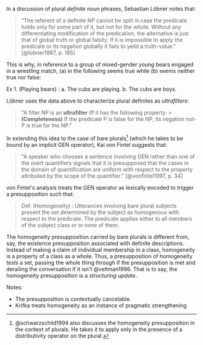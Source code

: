 In a discussion of plural *definite* noun phrases, Sebastian Lo&#x0308;bner notes that:

> "The referent of a definite NP cannot be split in case the predicate holds only for some part of it, but not for the whole. Without any differentiating modification of the predication, the alternative is just that of global truth or global falsity. If it is impossible to apply the predicate or its negation globally it fails to yeild a truth-value." [@lobner1987, p. 185]

This is why, in reference to a group of mixed-gender young bears engaged in a wrestling match, (a) in the following seems true while (b) seems neither true nor false:

Ex 1. (Playing bears)
: a. The cubs are playing.
  b. The cubs are boys.

Lo&#x0308;bner uses the data above to characterize plural definites as *ultrafilters*:

> "A filter NP is an **ultrafilter** iff it has the following property:
    > **(Completeness)** If the predicate P is false for the NP, its negation not-P is true for the NP." 

In extending this idea to the case of bare plurals[^schwarzs] (which he takes to be bound by an implicit GEN operator), Kai von Fintel suggests that:

> "A speaker who chooses a sentence involving GEN rather than one of the overt quantifiers signals that it is presupposed that the cases in the domain of quantification are uniform with respect to the property attributed by the scope of the quantifier." [@vonfintel1997, p. 34]

von Fintel's analysis treats the GEN operator as lexically encoded to trigger a presupposition such that:

> Def. (Homogeneity)
> : Utterances involving bare plural subjects present the set determined by the subject as homogenous with respect to the predicate. The predicate applies either to all members of the subject class or to none of them.

The homogeneity presupposition carried by bare plurals is different from, say, the existence presupposition associated with definite descriptions. Instead of making a claim of individual membership in a class, homogeneity is a property of a class as a whole. Thus, a presupposition of homogeneity *tests* a set, passing the whole thing through if the presupposition is met and derailing the conversation if it isn't @veltman1996. That is to say, the homogeneity presupposition is a *structuring update*.

Notes:

+ The presupposition is contextually cancelable.
+ Krifka treats homogeneity as an instance of pragmatic strengthening

[^schwarzs]: @schwarzschild1994 also discusses the homogeneity presupposition in the context of plurals. He takes it to apply only in the presence of a distributivity operator on the plural.


